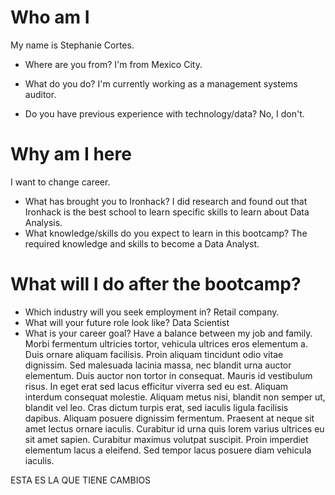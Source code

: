 # Who am I
My name is Stephanie Cortes.

* Where are you from?
I'm from Mexico City.

* What do you do?
I'm currently working as a management systems auditor.

* Do you have previous experience with technology/data?
No, I don't.

# Why am I here
I want to change career.
* What has brought you to Ironhack?
I did research and found out that Ironhack is the best school to learn specific skills to learn about Data Analysis.
* What knowledge/skills do you expect to learn in this bootcamp?
The required knowledge and skills to become a Data Analyst.

# What will I do after the bootcamp?

* Which industry will you seek employment in?
Retail company.
* What will your future role look like?
Data Scientist
* What is your career goal?
Have a balance between my job and family.
Morbi fermentum ultricies tortor, vehicula ultrices eros elementum a. Duis ornare aliquam facilisis. Proin aliquam tincidunt odio vitae dignissim. Sed malesuada lacinia massa, nec blandit urna auctor elementum. Duis auctor non tortor in consequat. Mauris id vestibulum risus. In eget erat sed lacus efficitur viverra sed eu est. Aliquam interdum consequat molestie. Aliquam metus nisi, blandit non semper ut, blandit vel leo. Cras dictum turpis erat, sed iaculis ligula facilisis dapibus. Aliquam posuere dignissim fermentum. Praesent at neque sit amet lectus ornare iaculis. Curabitur id urna quis lorem varius ultrices eu sit amet sapien. Curabitur maximus volutpat suscipit. Proin imperdiet elementum lacus a eleifend. Sed tempor lacus posuere diam vehicula iaculis.

ESTA ES LA QUE TIENE CAMBIOS
